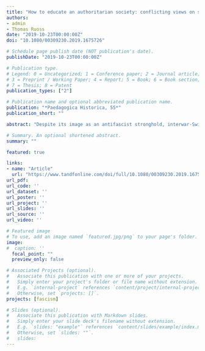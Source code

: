 ```yaml
---
title: "How to educate an authoritarian society: conflicting views on school reform for a fascist society in interwar Switzerland"
authors:
- admin
- Thomas Ruoss
date: "2019-10-23T00:00:00Z"
doi: "10.1080/00309230.2019.1675726"

# Schedule page publish date (NOT publication's date).
publishDate: "2019-10-23T00:00:00Z"

# Publication type.
# Legend: 0 = Uncategorized; 1 = Conference paper; 2 = Journal article;
# 3 = Preprint / Working Paper; 4 = Report; 5 = Book; 6 = Book section;
# 7 = Thesis; 8 = Patent
publication_types: ["2"]

# Publication name and optional abbreviated publication name.
publication: "*Paedagogica Historica, 55*"
publication_short: ""

abstract: "Despite its image as an antifascist stronghold, interwar-Switzerland hosted several fascist movements. So far, research has not remarked upon the extraordinarily strong involvement of educators in these groups. Exploiting Switzerland’s particular situation in this period, this paper aims to shed new light on the relationship between authoritarian politics and education. To this end, we analyse the educational writings by activists of the main Swiss fascist organisation Nationale Front (NF), between 1933 and 1938, asking what role they attributed schooling in bringing their societal vision about, as well as which reforms they proposed for schooling to conform to this role. We argue that Swiss interwar-fascists considered schooling a conservative institution that could not contribute to producing an authoritarian revolution, but had to be reformed thereafter. However, despite sharing a unified vision of the future fascist Volksgemeinschaft, NF activists did not agree on what kind of schools were needed to educate it. Swiss fascists never even came close to attaining the position of power needed to execute their ideas, and thus were never burdened by practical or institutional difficulties of government. Consequently, these results suggest that, despite its totalitarian aspiration, interwar European authoritarianism did not come with a clear educational vision."

# Summary. An optional shortened abstract.
summary: ""

featured: true

links:
- name: "Article"
  url: "https://www.tandfonline.com/doi/full/10.1080/00309230.2019.1675726?scroll=top&needAccess=true"
url_pdf: 
url_code: ''
url_dataset: ''
url_poster: ''
url_project: ''
url_slides: ''
url_source: ''
url_video: ''

# Featured image
# To use, add an image named `featured.jpg/png` to your page's folder. 
image:
#  caption: ''
  focal_point: ""
  preview_only: false

# Associated Projects (optional).
#   Associate this publication with one or more of your projects.
#   Simply enter your project's folder or file name without extension.
#   E.g. `internal-project` references `content/project/internal-project/index.md`.
#   Otherwise, set `projects: []`.
projects: [fascism]

# Slides (optional).
#   Associate this publication with Markdown slides.
#   Simply enter your slide deck's filename without extension.
#   E.g. `slides: "example"` references `content/slides/example/index.md`.
#   Otherwise, set `slides: ""`.
#   slides:
---
```


